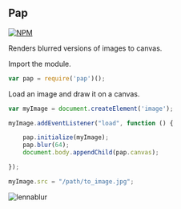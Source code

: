## Pap

[![NPM](https://nodei.co/npm/pap.png)](https://www.npmjs.org/package/pap)

Renders blurred versions of images to canvas.

Import the module.

```javascript
var pap = require('pap')();
```

Load an image and draw it on a canvas.

```javascript
var myImage = document.createElement('image');

myImage.addEventListener("load", function () {

    pap.initialize(myImage);
    pap.blur(64);
    document.body.appendChild(pap.canvas);

});

myImage.src = "/path/to_image.jpg";

```


![lennablur](https://cloud.githubusercontent.com/assets/1766472/8122391/30a330aa-1087-11e5-8443-607cbd2371a1.png)
